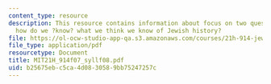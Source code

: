 ```yaml
---
content_type: resource
description: This resource contains information about focus on two questions. First,
  how do we ?know? what we think we know of Jewish history?
file: https://ol-ocw-studio-app-qa.s3.amazonaws.com/courses/21h-914-jewish-history-from-biblical-to-modern-times-fall-2007/b25675ebc5ca4d0830589bb75247257c_MIT21H_914f07_syllf08.pdf
file_type: application/pdf
resourcetype: Document
title: MIT21H_914f07_syllf08.pdf
uid: b25675eb-c5ca-4d08-3058-9bb75247257c
---
```

